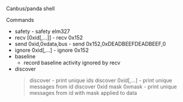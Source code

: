 Canbus/panda shell

Commands
* safety                - safety elm327
* recv [0xid[,...]]     - recv 0x152
* send 0xid,0xdata,bus  - send 0x152,0xDEADBEEFDEADBEEF,0
* ignore 0xid[,...]     -  ignore 0x152
* baseline
  - record baseline activity ignored by recv
* discover
  > discover                  - print unique ids
  > discover 0xid[,...]       - print unique messages from id
  > discover 0xid mask 0xmask - print unique messages from id with mask applied to data
